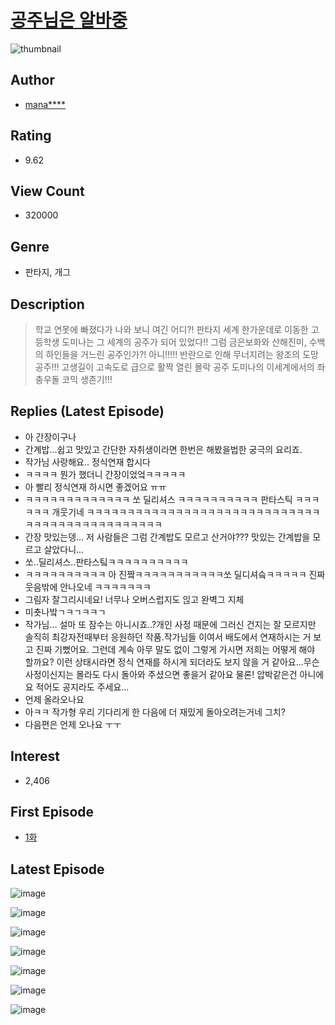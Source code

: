 # [공주님은 알바중](https://comic.naver.com/bestChallenge/list?titleId=735988)
![thumbnail](https://image-comic.pstatic.net/user_contents_data/challenge_comic/2019/10/23/235007/thumbnail_202x1646bf2bd4e_8cc5_4df9_964f_240db55eb9d1_00001501.JPEG)

## Author
- [mana****](https://comic.naver.com/artistTitle?id=235007)

## Rating
- 9.62

## View Count
- 320000

## Genre
- 판타지, 개그

## Description
> 학교 연못에 빠졌다가 나와 보니 여긴 어디?! 판타지 세계 한가운데로 이동한 고등학생 도미나는 그 세계의 공주가 되어 있었다!! 그럼 금은보화와 산해진미, 수백의 하인들을 거느린 공주인가?! 아니!!!!! 반란으로 인해 무너지려는 왕조의 도망 공주!!! 고생길이 고속도로 급으로 활짝 열린 몰락 공주 도미나의 이세계에서의 좌충우돌 코믹 생존기!!!

## Replies (Latest Episode)
- 아 간장이구나
- 간계밥...쉽고 맛있고 간단한 자취생이라면 한번은 해봤을법한 궁극의 요리죠.
- 작가님 사랑해요.. 정식연재 합시다
- ㅋㅋㅋㅋ 뭔가 했더니 간장이었엌ㅋㅋㅋㅋㅋ
- 아 빨리 정식연재 하시면 좋겠어요 ㅠㅠ
- ㅋㅋㅋㅋㅋㅋㅋㅋㅋㅋㅋㅋㅋ 쏘 딜리셔스 ㅋㅋㅋㅋㅋㅋㅋㅋㅋㅋ 판타스틱 ㅋㅋㅋㅋㅋㅋ 개웃기네 ㅋㅋㅋㅋㅋㅋㅋㅋㅋㅋㅋㅋㅋㅋㅋㅋㅋㅋㅋㅋㅋㅋㅋㅋㅋㅋㅋㅋㅋㅋㅋㅋㅋㅋㅋㅋㅋㅋㅋㅋㅋㅋㅋㅋㅋㅋ
- 간장 맛있는뎅... 저 사람들은 그럼 간계밥도 모르고 산거야??? 맛있는 간계밥을 모르고 살았다니...
- 쏘..딜리셔스..판타스팈ㅋㅋㅋㅋㅋㅋㅋㅋㅋㅋ
- ㅋㅋㅋㅋㅋㅋㅋㅋㅋㅋ 아 진짴ㅋㅋㅋㅋㅋㅋㅋㅋㅋㅋㅋ쏘 딜디셔슼ㅋㅋㅋㅋㅋ 진짜 웃음밖에 안나오네 ㅋㅋㅋㅋㅋㅋㅋ
- 그림자 잘그리시네요! 너무나 오버스럽지도 읺고 완벽그 지체
- 미춋나밬ㄱㅋㄱㅋㅋㄱ
- 작가님... 설마 또 잠수는 아니시죠..?개인 사정 때문에 그러신 건지는 잘 모르지만 솔직히 최강자전때부터 응원하던 작품.작가님들 이여서 배도에서 연재하시는 거 보고 진짜 기뻤어요. 그런데 계속 아무 말도 없이 그렇게 가시면 저희는 어떻게 해야 할까요? 이런 상태시라면 정식 연재를 하시게 되더라도 보지 않을 거 같아요...무슨 사정이신지는 몰라도 다시 돌아와 주셨으면 좋을거 같아요 물론! 압박같은건 아니에요 적어도 공지라도 주세요...
- 언제 올라오나요
- 아ㅋㅋ 작가형 우리 기다리게 한 다음에 더 재밌게 돌아오려는거네 그치?
- 다음편은 언제 오나요 ㅜㅜ

## Interest
- 2,406

## First Episode
- [1화](https://comic.naver.com/bestChallenge/detail?titleId=735988&no=1)

## Latest Episode
![image](https://image-comic.pstatic.net/user_contents_data/challenge_comic/2020/09/17/235007/upload_3688784753197540453.jpeg)

![image](https://image-comic.pstatic.net/user_contents_data/challenge_comic/2020/09/17/235007/upload_7220167649868735540.jpeg)

![image](https://image-comic.pstatic.net/user_contents_data/challenge_comic/2020/09/17/235007/upload_3544389218915673700.jpeg)

![image](https://image-comic.pstatic.net/user_contents_data/challenge_comic/2020/09/17/235007/upload_7161348141486727523.jpeg)

![image](https://image-comic.pstatic.net/user_contents_data/challenge_comic/2020/09/17/235007/upload_7004617363134899302.jpeg)

![image](https://image-comic.pstatic.net/user_contents_data/challenge_comic/2020/09/17/235007/upload_4049406107338422328.jpeg)

![image](https://image-comic.pstatic.net/user_contents_data/challenge_comic/2020/09/17/235007/upload_3978711705067151717.jpeg)
